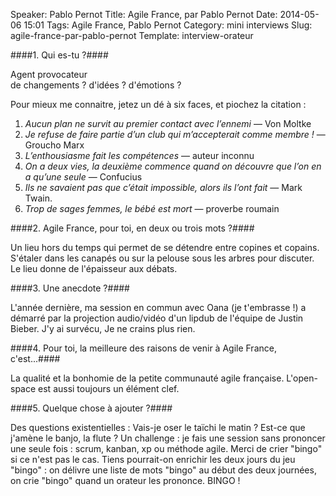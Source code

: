 Speaker: Pablo Pernot
Title: Agile France, par Pablo Pernot
Date: 2014-05-06 15:01
Tags: Agile France, Pablo Pernot
Category: mini interviews
Slug: agile-france-par-pablo-pernot
Template: interview-orateur




####1. Qui es-tu ?####

Agent provocateur
<br/>
de changements ? d'idées ? d'émotions ? 

Pour mieux me connaitre, jetez un dé à six faces, et piochez la citation :

1. *Aucun plan ne survit au premier contact avec l’ennemi* — Von Moltke
2. *Je refuse de faire partie d’un club qui m’accepterait comme membre !* — Groucho Marx
3. *L’enthousiasme fait les compétences* — auteur inconnu
4. *On a deux vies, la deuxième commence quand on découvre que l’on en a qu’une seule* — Confucius
5. *Ils ne savaient pas que c’était impossible, alors ils l’ont fait* — Mark Twain.
6. *Trop de sages femmes, le bébé est mort* — proverbe roumain

####2. Agile France, pour toi, en deux ou trois mots ?####

Un lieu hors du temps qui permet de se détendre entre copines et copains. S'étaler dans les canapés ou sur la pelouse sous les arbres pour discuter. Le lieu donne de l'épaisseur aux débats.

####3. Une anecdote ?####

L'année dernière, ma session en commun avec Oana (je t'embrasse !) a démarré par la projection audio/vidéo d'un lipdub de l'équipe de Justin Bieber. J'y ai survécu, Je ne crains plus rien. 

####4. Pour toi, la meilleure des raisons de venir à Agile France, c'est...####

La qualité et la bonhomie de la petite communauté agile française. L'open-space est aussi toujours un élément clef. 

####5. Quelque chose à ajouter ?####

Des questions existentielles : Vais-je oser le taïchi le matin ? Est-ce que j'amène le banjo, la flute ? 
Un challenge : je fais une session sans prononcer une seule fois : scrum, kanban, xp ou méthode agile. Merci de crier "bingo" si ce n'est pas le cas. Tiens pourrait-on enrichir les deux jours du jeu "bingo" : on délivre une liste de mots "bingo" au début des deux journées, on crie "bingo" quand un orateur les prononce. BINGO !  

